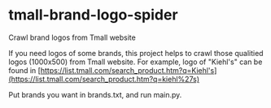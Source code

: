 # tmall-brand-logo-spider
Crawl brand logos from Tmall website

If you need logos of some brands, this project helps to crawl those qualitied logos (1000x500) from Tmall website. For example, logo of "Kiehl's" can be found in [https://list.tmall.com/search_product.htm?q=Kiehl's](https://list.tmall.com/search_product.htm?q=kiehl%27s)

Put brands you want in brands.txt, and run main.py.